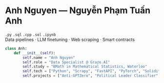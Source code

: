 # Anh Nguyen — Nguyễn Phạm Tuấn Anh

`.py` `.sql` `.cpp` `.sol` `.ipynb`  
Data pipelines · LLM finetuning · Web scraping · Smart contracts  

```python
class Anh:
    def __init__(self):
        self.name = "Anh Nguyen"
        self.role = "Data Specialist @ Graze.AI"
        self.study = "BMath in Mathematical Statistics, Waterloo"
        self.tech = ["Python", "Scrapy", "FastAPI", "PyTorch", "Solidity"]
        self.projects = ["Anti-GPTZero", "Political Leader Classifier", "Ordering Chatbot"]
